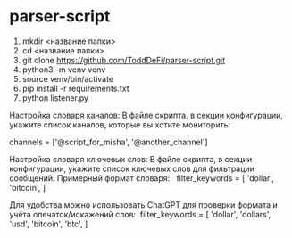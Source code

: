 # parser-script

1. mkdir <название папки>
2. cd <название папки>
3. git clone https://github.com/ToddDeFi/parser-script.git
4. python3 -m venv venv
6. source venv/bin/activate
7. pip install -r requirements.txt
8. python listener.py


Настройка словаря каналов: В файле скрипта, в секции конфигурации, укажите список каналов, которые вы хотите мониторить:

channels = ['@script_for_misha', '@another_channel'] 

Настройка словаря ключевых слов: 
В файле скрипта, в секции конфигурации, укажите список ключевых слов для фильтрации сообщений. Примерный формат словаря:  
filter_keywords = [
    'dollar',
    'bitcoin',
]  

Для удобства можно использовать ChatGPT для проверки формата и учёта опечаток/искажений слов: 
filter_keywords = [
    'dollar', 'dollars', 'usd',
    'bitcoin', 'btc',
] 
